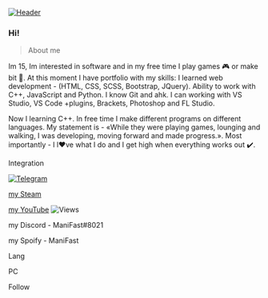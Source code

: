 [![Header](https://github.com/Stas-inside/Stas-inside/blob/main/assets/header.png)](https://www.youtube.com/watch?v=uykVCZpi7SU&ab_channel=JohnDodd)

### Hi!

>About me

Im 15, Im interested in software and in my free time I play games 🎮 or make bit 🎵.
At this moment I have portfolio with my skills:
	I learned web development - (HTML, CSS, SCSS, Bootstrap, JQuery).
	Ability to work with C++, JavaScript and Python.
	I know Git and ahk.
	I can working with VS Studio, VS Code +plugins, Brackets, Photoshop and FL Studio.
	
Now I learning C++. In free time I make different programs on different languages.
My statement is - «While they were playing games, lounging and walking, I was developing, moving forward and made progress.».
Most importantly - I l❤️ve what I do and I get high when everything works out ✔️.

Integration

[![Telegram](https://img.shields.io/static/v1?label=Telegram&message=@Mani_Fast&color=00B1FF)](https://t.me/Mani_Fast)

[my Steam](steamcommunity.com/id/manifast/)

[my YouTube](steamcommunity.com/id/manifast/)
![Views](https://img.shields.io/youtube/channel/views/UCKcWOEWJ1hrUW1irBZz-8xQ?color=%2300B1FFFF&label=YouTube%20viewers&style=flat-square)

my Discord  - ManiFast#8021

my Spoify   - ManiFast


Lang

PC

Follow
